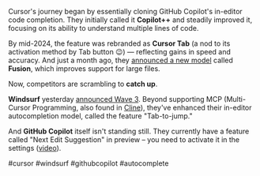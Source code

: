 Cursor's journey began by essentially cloning GitHub Copilot's in-editor code completion. They initially called it **Copilot++** and steadily improved it, focusing on its ability to understand multiple lines of code.

By mid-2024, the feature was rebranded as **Cursor Tab** (a nod to its activation method by Tab button 😉) — reflecting gains in speed and accuracy. And just a month ago, they [announced a new model](https://www.cursor.com/blog/tab-update) called **Fusion**, which improves support for large files.

Now, competitors are scrambling to **catch up**.

**Windsurf** yesterday [announced Wave 3](https://codeium.com/blog/windsurf-wave-3). Beyond supporting MCP (Multi-Cursor Programming, also found in [Cline](https://github.com/cline/cline)), they've enhanced their in-editor autocompletion model, called the feature "Tab-to-jump."

And **GitHub Copilot** itself isn't standing still. They currently have a feature called "Next Edit Suggestion" in preview – you need to activate it in the settings ([video](https://www.youtube.com/watch?v=mbUnwaSllTY)).



#cursor  #windsurf #githubcopilot #autocomplete

